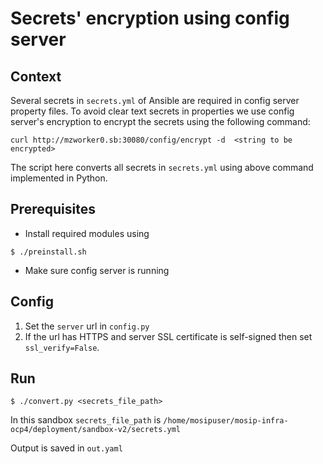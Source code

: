 # Secrets' encryption using config server
## Context
Several secrets in `secrets.yml` of Ansible are required in config server property files.  To avoid clear text secrets in properties we use config server's encryption to encrypt the secrets using the following command:
```
curl http://mzworker0.sb:30080/config/encrypt -d  <string to be encrypted>
```
The script here converts all secrets in `secrets.yml` using above command implemented in Python.

## Prerequisites
* Install required modules using
```
$ ./preinstall.sh
```
* Make sure config server is running

## Config
1. Set the `server` url in `config.py`
1. If the url has HTTPS and server SSL certificate is self-signed then set `ssl_verify=False`.

## Run
```
$ ./convert.py <secrets_file_path>
```
In this sandbox `secrets_file_path` is `/home/mosipuser/mosip-infra-ocp4/deployment/sandbox-v2/secrets.yml`

Output is saved in `out.yaml`


